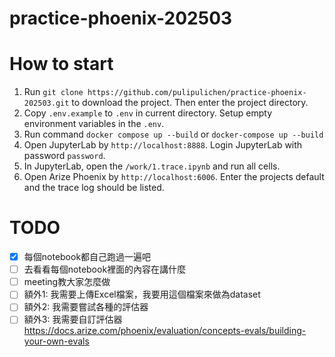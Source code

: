 # practice-phoenix-202503

# How to start

1. Run `git clone https://github.com/pulipulichen/practice-phoenix-202503.git` to download the project. Then enter the project directory.
2. Copy `.env.example` to `.env` in current directory. Setup empty environment variables in the `.env`.
3. Run command `docker compose up --build` or `docker-compose up --build`
4. Open JupyterLab by `http://localhost:8888`. Login JupyterLab with password `password`.
5. In JupyterLab, open the `/work/1.trace.ipynb` and run all cells.
6. Open Arize Phoenix by `http://localhost:6006`. Enter the projects default and the trace log should be listed.

# TODO

- [x] 每個notebook都自己跑過一遍吧
- [ ] 去看看每個notebook裡面的內容在講什麼
- [ ] meeting教大家怎麼做
- [ ] 額外1: 我需要上傳Excel檔案，我要用這個檔案來做為dataset
- [ ] 額外2: 我需要嘗試各種的評估器
- [ ] 額外3: 我需要自訂評估器 https://docs.arize.com/phoenix/evaluation/concepts-evals/building-your-own-evals